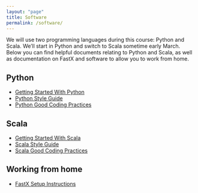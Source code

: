 ```yaml
---
layout: "page"
title: Software
permalink: /software/
---
```

We will use two programming languages during this course: Python and Scala. We’ll start in Python and switch to Scala sometime early March. Below you can find helpful documents relating to Python and Scala, as well as documentation on FastX and software to allow you to work from home.

## Python
- [Getting Started With Python]()
- [Python Style Guide]()
- [Python Good Coding Practices]()


## Scala
- [Getting Started With Scala]()
- [Scala Style Guide]()
- [Scala Good Coding Practices]()

## Working from home
- [FastX Setup Instructions](https://cs.brown.edu/about/system/connecting/fastx/)
